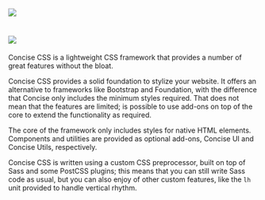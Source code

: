 # [<img src="http://simpleicon.com/wp-content/uploads/drupal.png">](http://drupal.org/)
# [<img src="http://i.imgur.com/ihzCgEr.png">](http://concisecss.com/)




Concise CSS is a lightweight CSS framework that provides a number of great features without the bloat.

Concise CSS provides a solid foundation to stylize your website. It offers an alternative to frameworks like Bootstrap and Foundation, with the difference that Concise only includes the minimum styles required. That does not mean that the features are limited; is possible to use add-ons on top of the core to extend the functionality as required.

The core of the framework only includes styles for native HTML elements. Components and utilities are provided as optional add-ons, Concise UI and Concise Utils, respectively.

Concise CSS is written using a custom CSS preprocessor, built on top of Sass and some PostCSS plugins; this means that you can still write Sass code as usual, but you can also enjoy of other custom features, like the `lh` unit provided to handle vertical rhythm.
